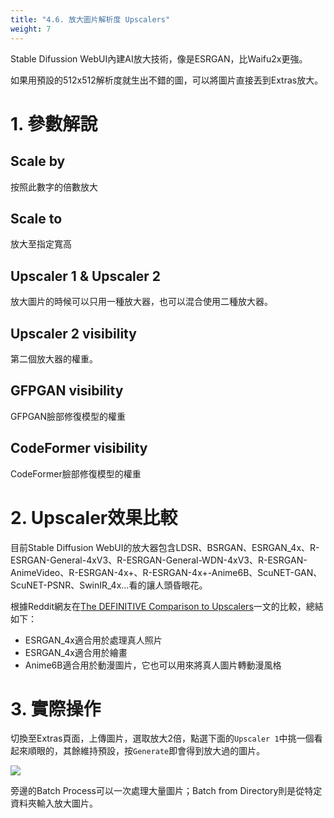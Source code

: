```yaml
---
title: "4.6. 放大圖片解析度 Upscalers"
weight: 7
---
```


Stable Difussion WebUI內建AI放大技術，像是ESRGAN，比Waifu2x更強。

如果用預設的512x512解析度就生出不錯的圖，可以將圖片直接丟到Extras放大。


# 1. 參數解說

## Scale by

按照此數字的倍數放大

## Scale to

放大至指定寬高

## Upscaler 1 & Upscaler 2

放大圖片的時候可以只用一種放大器，也可以混合使用二種放大器。


## Upscaler 2 visibility

第二個放大器的權重。

## GFPGAN visibility

GFPGAN臉部修復模型的權重

## CodeFormer visibility

CodeFormer臉部修復模型的權重


# 2. Upscaler效果比較

目前Stable Diffusion WebUI的放大器包含LDSR、BSRGAN、ESRGAN_4x、R-ESRGAN-General-4xV3、R-ESRGAN-General-WDN-4xV3、R-ESRGAN-AnimeVideo、R-ESRGAN-4x+、R-ESRGAN-4x+-Anime6B、ScuNET-GAN、ScuNET-PSNR、SwinIR_4x...看的讓人頭昏眼花。

根據Reddit網友在[The DEFINITIVE Comparison to Upscalers](https://www.reddit.com/r/StableDiffusion/comments/y2mrc2/the_definitive_comparison_to_upscalers/)一文的比較，總結如下：

- ESRGAN_4x適合用於處理真人照片
- ESRGAN_4x適合用於繪畫
- Anime6B適合用於動漫圖片，它也可以用來將真人圖片轉動漫風格


# 3. 實際操作

切換至Extras頁面，上傳圖片，選取放大2倍，點選下面的`Upscaler 1`中挑一個看起來順眼的，其餘維持預設，按`Generate`即會得到放大過的圖片。

![](../../images/upscalers-1.webp)

旁邊的Batch Process可以一次處理大量圖片；Batch from Directory則是從特定資料夾輸入放大圖片。
